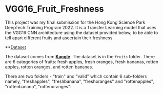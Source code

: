 # VGG16_Fruit_Freshness
 
This project was my final submission for the Hong Kong Science Park DeepTech Training Program 2022. It is a Transfer Learning model that uses the VGG16 CNN architecture using the dataset provided below, to be able to tell apart different fruits and ascertain their freshness.

**[Dataset](https://drive.google.com/drive/folders/1FKSFTex7gbbSnpIhvMMM2hEOREb5-UtV?usp=sharing)

The dataset comes from **[Kaggle](https://www.kaggle.com/sriramr/fruits-fresh-and-rotten-for-classification)**. The dataset is in the `fruits` folder. There are 6 categories of fruits: fresh apples, fresh oranges, fresh bananas, rotten apples, rotten oranges, and rotten bananas.

There are two folders - "train" and "valid" which contain 6 sub-folders namely, "freshapples", "freshbanana", "freshoranges" and "rottenapples", "rottenbanana", "rottenoranges".
